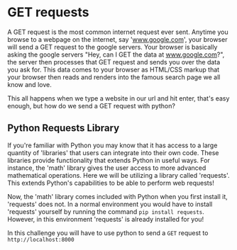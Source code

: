 # GET requests

A GET request is the most common internet request ever sent. Anytime you browse to a webpage on the internet, say 'www.google.com', your browser will send a GET request to the google servers. Your browser is basically asking the google servers "Hey, can I GET the data at www.google.com?", the server then processes that GET request and sends you over the data you ask for. This data comes to your browser as HTML/CSS markup that your browser then reads and renders into the famous search page we all know and love.

This all happens when we type a website in our url and hit enter, that's easy enough, but how do we send a GET request with python?

## Python Requests Library

If you're familiar with Python you may know that it has access to a large quantity of 'libraries' that users can integrate into their own code. These libraries provide functionality that extends Python in useful ways. For instance, the 'math' library gives the user access to more advanced mathematical operations. Here we will be utilizing a library called 'requests'. This extends Python's capabilities to be able to perform web requests!

Now, the 'math' library comes included with Python when you first install it, 'requests' does not. In a normal environment you would have to install 'requests' yourself by running the command `pip install requests`. However, in this environment 'requests' is already installed for you!

In this challenge you will have to use python to send a `GET` request to `http://localhost:8000`
